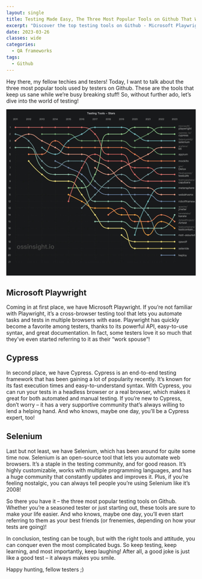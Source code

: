 ```yaml
---
layout: single
title: Testing Made Easy, The Three Most Popular Tools on Github That Will Keep You Sane!
excerpt: "Discover the top testing tools on Github - Microsoft Playwright, Cypress, and Selenium - and streamline your testing process today."
date: 2023-03-26
classes: wide
categories:
  - QA frameworks
tags:  
  - Github
---
```

Hey there, my fellow techies and testers! Today, I want to talk about the three most popular tools used by testers on Github. These are the tools that keep us sane while we’re busy breaking stuff! So, without further ado, let’s dive into the world of testing!

![top3git](https://github.com/Othrondir/QAbbalah/blob/master/assets/images/2023-03-26-testing-made-easy-the-three-most-popular-tools-on-hithub-that-will-keep-you-sane/top3git.jpg?raw=true)

## Microsoft Playwright
Coming in at first place, we have Microsoft Playwright. If you’re not familiar with Playwright, it’s a cross-browser testing tool that lets you automate tasks and tests in multiple browsers with ease. Playwright has quickly become a favorite among testers, thanks to its powerful API, easy-to-use syntax, and great documentation. In fact, some testers love it so much that they’ve even started referring to it as their “work spouse”!

## Cypress
In second place, we have Cypress. Cypress is an end-to-end testing framework that has been gaining a lot of popularity recently. It’s known for its fast execution times and easy-to-understand syntax. With Cypress, you can run your tests in a headless browser or a real browser, which makes it great for both automated and manual testing. If you’re new to Cypress, don’t worry – it has a very supportive community that’s always willing to lend a helping hand. And who knows, maybe one day, you’ll be a Cypress expert, too!

## Selenium
Last but not least, we have Selenium, which has been around for quite some time now. Selenium is an open-source tool that lets you automate web browsers. It’s a staple in the testing community, and for good reason. It’s highly customizable, works with multiple programming languages, and has a huge community that constantly updates and improves it. Plus, if you’re feeling nostalgic, you can always tell people you’re using Selenium like it’s 2008!

So there you have it – the three most popular testing tools on Github. Whether you’re a seasoned tester or just starting out, these tools are sure to make your life easier. And who knows, maybe one day, you’ll even start referring to them as your best friends (or frenemies, depending on how your tests are going)!

In conclusion, testing can be tough, but with the right tools and attitude, you can conquer even the most complicated bugs. So keep testing, keep learning, and most importantly, keep laughing! After all, a good joke is just like a good test – it always makes you smile.

Happy hunting, fellow testers ;)